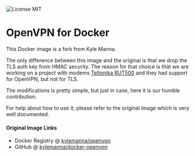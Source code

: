 ![License MIT](https://img.shields.io/badge/license-MIT-blue.svg)
# OpenVPN for Docker

This Docker image is a fork from Kyle Manna.

The only difference between this image and the original is that we drop the TLS auth key from HMAC security. The reason for that choice is that we are working on a project with modems [Teltonika RUT500](http://www.teltonika.lt/en/pages/view/?id=1031) and they had support for OpenVPN, but not for TLS.

The modifications is pretty simple, but just in case, here it is our humble contribution.

For help about how to use it, please refer to the original image which is very well documented.

#### Original Image Links

* Docker Registry @ [kylemanna/openvpn](https://hub.docker.com/r/kylemanna/openvpn/)
* GitHub @ [kylemanna/docker-openvpn](https://github.com/kylemanna/docker-openvpn)
